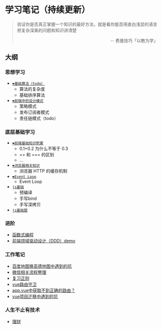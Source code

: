 # 学习笔记（持续更新）

> 验证你是否真正掌握一个知识的最好方法，就是看你能否用直白浅显的语言把复杂深奥的问题和知识讲清楚<p align="right">-- 费曼技巧「以教为学」</p> 

## 大纲
### 思想学习
- [`❤️基础算法（todo）`](./ideological-learning/基础算法.md)
  - 算法的复杂度 
  - 基础排序算法
- [`❤️前端中的设计模式`](./ideological-learning/前端中的设计模式.md)
  - 策略模式
  - 发布订阅者模式
  - 责任链模式（todo）

### 底层基础学习
- [`❤️前端基础知识积累`](./bottom-learning/基础知识.md)
  - 0.1+0.2 为什么不等于 0.3 
  - == 和 === 的区别
  -   ...
- [`❤️浏览器相关知识`](./bottom-learning/浏览器相关知识.md)
  - 浏览器 HTTP 的缓存机制
- [`❤️Event Loop`](./bottom-learning/event-loop.md)
  - Event Loop
- [`js基础`](./bottom-learning/ES5.md)
  - 预编译
  - 手写bind
  - 手写深拷贝
- [`js基础题`](./bottom-learning/js基础题.md)

### 进阶
- [函数式编程](advanced/函数式编程.md)
- [前端领域驱动设计（DDD）demo](https://github.com/gushisan/xf-ts-ddd)
### 工作笔记
- [百度地图换高德地图中遇到的坑](work-notes/百度地图换高德中遇到的坑.md)
- [微信相关流程整理](work-notes/微信相关开发流程汇总.md)
- [复习正则](work-notes/正则.md)
- [vue路由守卫](work-notes/vue路由守卫.md)
- [app.vue中获取不到正确的路由？](work-notes/appVue.md)
- [vue项目迁移中遇到的坑](work-notes/vue项目迁移中遇到的坑.md)

### 人生不止有技术
- [理财](to-try-to-change-to-succeed/理财.md)